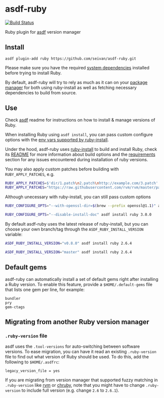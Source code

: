 # asdf-ruby

[![Build Status](https://travis-ci.org/asdf-vm/asdf-ruby.svg?branch=master)](https://travis-ci.org/asdf-vm/asdf-ruby)

Ruby plugin for [asdf](https://github.com/asdf-vm/asdf) version manager

## Install

```
asdf plugin-add ruby https://github.com/seivan/asdf-ruby.git
```

Please make sure you have the required [system dependencies](https://github.com/postmodern/ruby-install#requirements) installed before trying to install Ruby.

By default, asdf-ruby will try to rely as much as it can on your [package manager](https://github.com/postmodern/ruby-install#features) for both using ruby-install as well as fetching necessary dependencies to build from source.

## Use

Check [asdf](https://github.com/asdf-vm/asdf) readme for instructions on how to install & manage versions of Ruby.

When installing Ruby using `asdf install`, you can pass custom configure options with the [env vars supported by ruby-install](https://github.com/postmodern/ruby-install#synopsis).

Under the hood, asdf-ruby uses [ruby-install](https://github.com/postmodern/ruby-install) to build and install Ruby, check its [README](https://github.com/postmodern/ruby-install) for more information about build options and the [requirements](https://github.com/postmodern/ruby-install#requirements) section for any issues encountered during installation of ruby versions.

You may also apply custom patches before building with `RUBY_APPLY_PATCHES`, e.g.

```sh
RUBY_APPLY_PATCHES=$'dir/1.patch\n2.patch\nhttp://example.com/3.patch' asdf install ruby 2.4.1
RUBY_APPLY_PATCHES="https://raw.githubusercontent.com/rvm/rvm/master/patchsets/ruby/2.1.1/railsexpress" asdf install ruby 2.1.1
```

Although unecessary with ruby-install, you can still pass custom options

```sh
RUBY_CONFIGURE_OPTS="--with-openssl-dir=$(brew --prefix openssl@1.1)" asdf install ruby 2.4.0
```

```sh
RUBY_CONFIGURE_OPTS="--disable-install-doc" asdf install ruby 3.0.0
```

By default asdf-ruby uses the latest release of ruby-install, but you can choose your own branch/tag through the `ASDF_RUBY_INSTALL_VERSION` variable:

```sh
ASDF_RUBY_INSTALL_VERSION="v0.8.0" asdf install ruby 2.6.4
```

```sh
ASDF_RUBY_INSTALL_VERSION="master" asdf install ruby 2.6.4
```


## Default gems

asdf-ruby can automatically install a set of default gems right after
installing a Ruby version. To enable this feature, provide a
`$HOME/.default-gems` file that lists one gem per line, for example:

```
bundler
pry
gem-ctags
```

## Migrating from another Ruby version manager

### `.ruby-version` file

asdf uses the `.tool-versions` for auto-switching between software versions.
To ease migration, you can have it read an existing `.ruby-version` file to
find out what version of Ruby should be used. To do this, add the following to
`$HOME/.asdfrc`:

    legacy_version_file = yes

If you are migrating from version manager that supported fuzzy matching in `.ruby-version`
like [rvm](https://github.com/rvm/rvm) or [chruby](https://github.com/postmodern/chruby),
note that you might have to change `.ruby-version` to include full version (e.g. change `2.6` to `2.6.1`).
